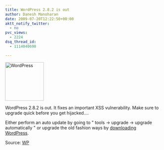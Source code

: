 ```yaml
---
title: WordPress 2.8.2 is out
author: Danesh Manoharan
date: 2009-07-20T12:22:50+00:00
aktt_notify_twitter:
  - no
pvc_views:
  - 2224
dsq_thread_id:
  - 1114040698

---
```

[<img loading="lazy" class="alignnone size-full wp-image-781" title="WordPress" src="/wp-content/uploads/2008/08/wordpresslogo.jpg" alt="WordPress" width="125" height="125" />][1]

WordPress 2.8.2 is out. It fixes an important XSS vulnerability. Make sure to upgrade quick before you get hijacked....

Either perform an auto update by going to " tools -> upgrade -> upgrade automatically " or upgrade the old fashion ways by [downloading WordPress][2].

Source: [WP][3]

 [1]: /wp-content/uploads/2008/08/wordpresslogo.jpg
 [2]: http://wordpress.org/download/
 [3]: http://wordpress.org/development/2009/07/wordpress-2-8-2/